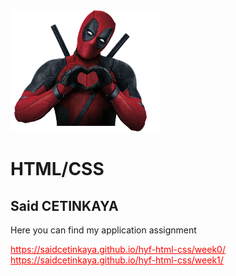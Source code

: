<!DOCTYPE html>
<html lang="en" id="home">
  <head>
    <meta charset="utf-8">
    <style>
      a{
      color:red;
      }
    </style>
  </head>
  <body>
    <div class='imgg'>
      <img src='https://raw.githubusercontent.com/saidcetinkaya/hyf-html-css/master/week1/Photos/deadpool_PNG83.png' width=240px alt='Photo'>
    </div>
    <div>
      <h1>HTML/CSS</h1>
      <h2>Said CETINKAYA</h2>
      <p>Here you can find my application assignment</p>
      <a href="https://saidcetinkaya.github.io/hyf-html-css/week0/" rel="nofollow">https://saidcetinkaya.github.io/hyf-html-css/week0/</a><br>
      <a href="https://saidcetinkaya.github.io/hyf-html-css/week1/">https://saidcetinkaya.github.io/hyf-html-css/week1/</a>
    </div>
  </body>
</html>
